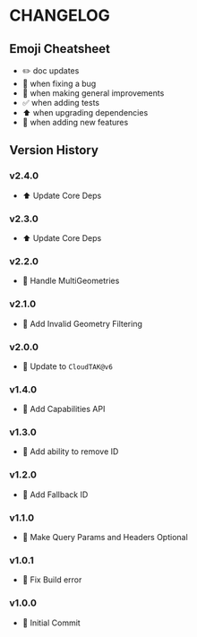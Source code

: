 # CHANGELOG

## Emoji Cheatsheet
- :pencil2: doc updates
- :bug: when fixing a bug
- :rocket: when making general improvements
- :white_check_mark: when adding tests
- :arrow_up: when upgrading dependencies
- :tada: when adding new features

## Version History

### v2.4.0

- :arrow_up: Update Core Deps

### v2.3.0

- :arrow_up: Update Core Deps

### v2.2.0

- :tada: Handle MultiGeometries

### v2.1.0

- :tada: Add Invalid Geometry Filtering

### v2.0.0

- :tada: Update to `CloudTAK@v6`

### v1.4.0

- :tada: Add Capabilities API

### v1.3.0

- :rocket: Add ability to remove ID

### v1.2.0

- :rocket: Add Fallback ID

### v1.1.0

- :rocket: Make Query Params and Headers Optional

### v1.0.1

- :bug: Fix Build error

### v1.0.0

- :tada: Initial Commit
